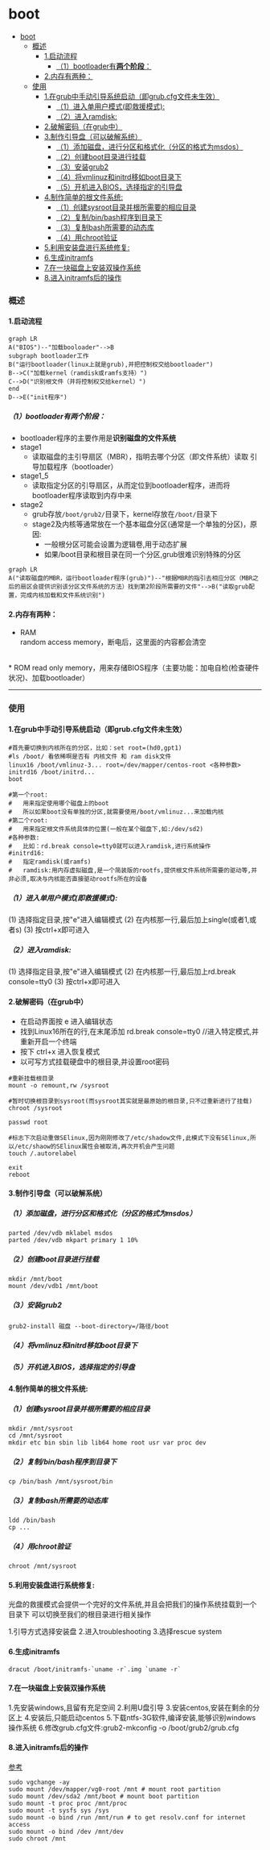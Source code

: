 # boot

<!-- @import "[TOC]" {cmd="toc" depthFrom=1 depthTo=6 orderedList=false} -->
<!-- code_chunk_output -->

- [boot](#boot)
    - [概述](#概述)
      - [1.启动流程](#1启动流程)
        - [（1）bootloader有**两个阶段**：](#1bootloader有两个阶段)
      - [2.内存有两种：](#2内存有两种)
    - [使用](#使用)
      - [1.在grub中手动引导系统启动（即grub.cfg文件未生效）](#1在grub中手动引导系统启动即grubcfg文件未生效)
        - [（1）进入单用户模式(即救援模式):](#1进入单用户模式即救援模式)
        - [（2）进入ramdisk:](#2进入ramdisk)
      - [2.破解密码（在grub中）](#2破解密码在grub中)
      - [3.制作引导盘（可以破解系统）](#3制作引导盘可以破解系统)
        - [（1）添加磁盘，进行分区和格式化（分区的格式为msdos）](#1添加磁盘进行分区和格式化分区的格式为msdos)
        - [（2）创建boot目录进行挂载](#2创建boot目录进行挂载)
        - [（3）安装grub2](#3安装grub2)
        - [（4）将vmlinuz和initrd移如boot目录下](#4将vmlinuz和initrd移如boot目录下)
        - [（5）开机进入BIOS，选择指定的引导盘](#5开机进入bios选择指定的引导盘)
      - [4.制作简单的根文件系统:](#4制作简单的根文件系统)
        - [（1）创建sysroot目录并根所需要的相应目录](#1创建sysroot目录并根所需要的相应目录)
        - [（2）复制/bin/bash程序到目录下](#2复制binbash程序到目录下)
        - [（3）复制bash所需要的动态库](#3复制bash所需要的动态库)
        - [（4）用chroot验证](#4用chroot验证)
      - [5.利用安装盘进行系统修复:](#5利用安装盘进行系统修复)
      - [6.生成initramfs](#6生成initramfs)
      - [7.在一块磁盘上安装双操作系统](#7在一块磁盘上安装双操作系统)
      - [8.进入initramfs后的操作](#8进入initramfs后的操作)

<!-- /code_chunk_output -->

### 概述

#### 1.启动流程
```mermaid
graph LR
A("BIOS")--"加载booloader"-->B
subgraph bootloader工作
B("运行bootloader(linux上就是grub),并把控制权交给bootloader")
B-->C("加载kernel（ramdisk或ramfs支持）")
C-->D("识别根文件（并将控制权交给kernel）")
end
D-->E("init程序")
```

##### （1）bootloader有**两个阶段**：
* bootloader程序的主要作用是**识别磁盘的文件系统**
* stage1
  * 读取磁盘的主引导扇区（MBR），指明去哪个分区（即文件系统）读取 引导加载程序（bootloader）
* stage1_5
  * 读取指定分区的引导扇区，从而定位到bootloader程序，进而将bootloader程序读取到内存中来
* stage2
  * grub存放`/boot/grub2/`目录下，kernel存放在`/boot/`目录下
  * stage2及内核等通常放在一个基本磁盘分区(通常是一个单独的分区)，原因:
    * 一般根分区可能会设置为逻辑卷,用于动态扩展
    * 如果/boot目录和根目录在同一个分区,grub很难识别特殊的分区
```mermaid
graph LR
A("读取磁盘的MBR，运行bootloader程序(grub)")--"根据MBR的指引去相应分区（MBR之后的扇区会提供识别该分区文件系统的方法）找到第2阶段所需要的文件"-->B("读取grub配置，完成内核加载和文件系统识别")
```

#### 2.内存有两种：
* RAM		  	
random access memory，断电后，这里面的内容都会清空  
</br>
* ROM			
read only memory，用来存储BIOS程序（主要功能：加电自检(检查硬件状况)、加载bootloader）  

***

### 使用

#### 1.在grub中手动引导系统启动（即grub.cfg文件未生效）

```shell
#首先要切换到内核所在的分区，比如：set root=(hd0,gpt1)
#ls /boot/ 看依稀啊是否有 内核文件 和 ram disk文件
linux16 /boot/vmlinuz-3... root=/dev/mapper/centos-root <各种参数>
initrd16 /boot/initrd...
boot

#第一个root:
#   用来指定使用哪个磁盘上的boot
#   所以如果boot没有单独的分区,就需要使用/boot/vmlinuz...来加载内核
#第二个root:
#   用来指定根文件系统具体的位置(一般在某个磁盘下,如:/dev/sd2)
#各种参数:
#   比如：rd.break console=tty0就可以进入ramdisk,进行系统操作
#initrd16:
#   指定ramdisk(或ramfs)
#   ramdisk:用内存虚拟磁盘,是一个简装版的rootfs,提供根文件系统所需要的驱动等,并非必须,取决与内核能否直接驱动rootfs所在的设备
```

##### （1）进入单用户模式(即救援模式):
  (1) 选择指定目录,按"e"进入编辑模式
  (2) 在内核那一行,最后加上single(或者1,或者s)
  (3) 按ctrl+x即可进入

##### （2）进入ramdisk:
  (1) 选择指定目录,按"e"进入编辑模式
  (2) 在内核那一行,最后加上rd.break console=tty0
  (3) 按ctrl+x即可进入

#### 2.破解密码（在grub中）
* 在启动界面按 e 进入编辑状态
* 找到Linux16所在的行,在末尾添加 rd.break console=tty0   //进入特定模式,并重新开启一个终端
* 按下 ctrl+x 进入恢复模式
* 以可写方式挂载硬盘中的根目录,并设置root密码
```shell
#重新挂载根目录
mount -o remount,rw /sysroot

#暂时切换根目录到sysroot(而sysroot其实就是最原始的根目录,只不过重新进行了挂载)
chroot /sysroot

passwd root

#标志下次启动重做SElinux,因为刚刚修改了/etc/shadow文件,此模式下没有SElinux,所以/etc/shaow的SElinux属性会被取消,再次开机会产生问题
touch /.autorelabel

exit
reboot
```


#### 3.制作引导盘（可以破解系统）

##### （1）添加磁盘，进行分区和格式化（分区的格式为msdos）
```shell
parted /dev/vdb mklabel msdos
parted /dev/vdb mkpart primary 1 10%
```

##### （2）创建boot目录进行挂载
```shell
mkdir /mnt/boot
mount /dev/vdb1 /mnt/boot
```

##### （3）安装grub2
```shell
grub2-install 磁盘 --boot-directory=/路径/boot
```

##### （4）将vmlinuz和initrd移如boot目录下

##### （5）开机进入BIOS，选择指定的引导盘

#### 4.制作简单的根文件系统:

##### （1）创建sysroot目录并根所需要的相应目录
```shell
mkdir /mnt/sysroot
cd /mnt/sysroot
mkdir etc bin sbin lib lib64 home root usr var proc dev
```

##### （2）复制/bin/bash程序到目录下
```shell
cp /bin/bash /mnt/sysroot/bin
```

##### （3）复制bash所需要的动态库
```shell
ldd /bin/bash
cp ...
```

##### （4）用chroot验证
```shell
chroot /mnt/sysroot
```

#### 5.利用安装盘进行系统修复:     

光盘的救援模式会提供一个完好的文件系统,并且会把我们的操作系统挂载到一个目录下
可以切换至我们的根目录进行相关操作

1.引导方式选择安装盘
2.进入troubleshooting
3.选择rescue system

#### 6.生成initramfs
```shell
dracut /boot/initramfs-`uname -r`.img `uname -r`
```

#### 7.在一块磁盘上安装双操作系统
  1.先安装windows,且留有充足空间
  2.利用U盘引导
  3.安装centos,安装在剩余的分区上
  4.安装后,只能启动centos
  5.下载ntfs-3G软件,编译安装,能够识别windows操作系统
  6.修改grub.cfg文件:grub2-mkconfig -o /boot/grub2/grub.cfg

#### 8.进入initramfs后的操作

[参考](https://unix.stackexchange.com/questions/672137/lvm-volume-group-not-found)
```shell
sudo vgchange -ay
sudo mount /dev/mapper/vg0-root /mnt # mount root partition
sudo mount /dev/sda2 /mnt/boot # mount boot partition
sudo mount -t proc proc /mnt/proc
sudo mount -t sysfs sys /sys
sudo mount -o bind /run /mnt/run # to get resolv.conf for internet access
sudo mount -o bind /dev /mnt/dev
sudo chroot /mnt
```

